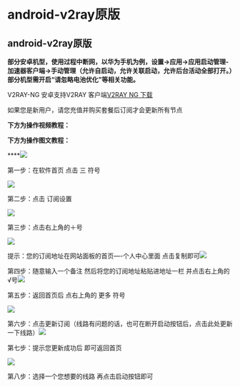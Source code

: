 # android-v2ray原版

 

## android-v2ray原版

**部分安卓机型，使用过程中断网，以华为手机为例，设置-&gt;应用-&gt;应用启动管理-加速器客户端-&gt;手动管理（允许自启动，允许关联启动，允许后台活动全部打开。）部分机型需开启“请忽略电池优化”等相关功能。**

V2RAY-NG 安卓支持V2RAY 客户端[V2RAY NG 下载](https://www.shenlejiang.xyz/upload/v2rayNG.apk)

如果您是新用户，请您充值并购买套餐后订阅才会更新所有节点

**下方为操作视频教程：**

**下方为操作图文教程：**

\*\*\*\*![](https://ava.shenlejiang.xyz/wp-content/uploads/2020/06/1-1-574x1024.png)

第一步：在软件首页 点击 三 符号

![](https://ava.shenlejiang.xyz/wp-content/uploads/2020/06/2-1-576x1024.png)

第二步：点击 订阅设置

![](https://ava.shenlejiang.xyz/wp-content/uploads/2020/06/3-1-572x1024.png)

第三步：点击右上角的＋号

![](https://ava.shenlejiang.xyz/wp-content/uploads/2020/06/QQ%E5%9B%BE%E7%89%8720200610114228-5.png)

提示：您的订阅地址在网站面板的首页—-个人中心里面 点击复制即可![](https://ava.shenlejiang.xyz/wp-content/uploads/2020/06/4-1-574x1024.png)

第四步：随意输入一个备注 然后将您的订阅地址粘贴进地址一栏 并点击右上角的√号![](https://ava.shenlejiang.xyz/wp-content/uploads/2020/06/5-1-576x1024.png)

第五步：返回首页后 点右上角的 更多 符号

![](https://ava.shenlejiang.xyz/wp-content/uploads/2020/06/6-1-574x1024.png)

第六步：点击更新订阅（线路有问题的话，也可在断开启动按钮后，点击此处更新一下线路）![](https://ava.shenlejiang.xyz/wp-content/uploads/2020/06/7-1-576x1024.png)

第七步：提示您更新成功后 即可返回首页

![](https://ava.shenlejiang.xyz/wp-content/uploads/2020/06/8-1-574x1024.png)

第八步：选择一个您想要的线路 再点击启动按钮即可

